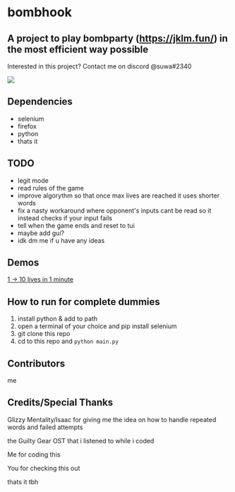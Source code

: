 # bombhook
## A project to play bombparty (https://jklm.fun/) in the most efficient way possible

Interested in this project? Contact me on discord @suwa#2340

<img src="https://cdn.discordapp.com/attachments/879261281473937451/996136411742871572/demo.gif">

## Dependencies

 - selenium 
 - firefox
 - python
 - thats it

## TODO
- legit mode
- read rules of the game
- improve algorythm so that once max lives are reached it uses shorter words 
- fix a nasty workaround where opponent's inputs cant be read so it instead checks if your input fails 
- tell when the game ends and reset to tui
- maybe add gui?
- idk dm me if u have any ideas

## Demos

<a href="https://www.youtube.com/watch?v=9OiR680KXfU">1 -> 10 lives in 1 minute<a>

## How to run for complete dummies

1. install python & add to path
2. open a terminal of your choice and pip install selenium
3. git clone this repo
4. cd to this repo and `python main.py` 

## Contributors

me

## Credits/Special Thanks
Glizzy Mentality/Isaac for giving me the idea on how to handle repeated words and failed attempts

the Guilty Gear OST that i listened to while i coded

Me for coding this

You for checking this out 

thats it tbh
